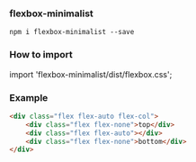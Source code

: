 ### flexbox-minimalist
`npm i flexbox-minimalist --save`

### How to import
import 'flexbox-minimalist/dist/flexbox.css';

### Example
```html
<div class="flex flex-auto flex-col">
    <div class="flex flex-none">top</div>
    <div class="flex flex-auto"></div>
    <div class="flex flex-none">bottom</div>
</div>
```
